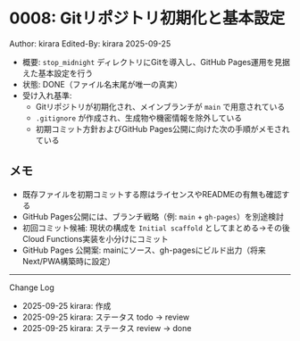 # 0008: Gitリポジトリ初期化と基本設定

Author: kirara
Edited-By: kirara 2025-09-25

- 概要: `stop_midnight` ディレクトリにGitを導入し、GitHub Pages運用を見据えた基本設定を行う
- 状態: DONE（ファイル名末尾が唯一の真実）
- 受け入れ基準:
  - Gitリポジトリが初期化され、メインブランチが `main` で用意されている
  - `.gitignore` が作成され、生成物や機密情報を除外している
  - 初期コミット方針およびGitHub Pages公開に向けた次の手順がメモされている

## メモ
- 既存ファイルを初期コミットする際はライセンスやREADMEの有無も確認する
- GitHub Pages公開には、ブランチ戦略（例: `main` + `gh-pages`）を別途検討
- 初回コミット候補: 現状の構成を `Initial scaffold` としてまとめる→その後Cloud Functions実装を小分けにコミット
- GitHub Pages 公開案: mainにソース、gh-pagesにビルド出力（将来Next/PWA構築時に設定）

---
Change Log
- 2025-09-25 kirara: 作成
- 2025-09-25 kirara: ステータス todo → review
- 2025-09-25 kirara: ステータス review → done
